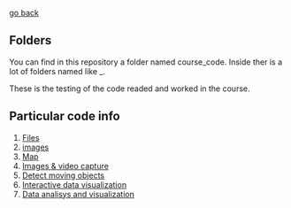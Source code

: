 [go back](../Readme.md)

## Folders

You can find in this repository a folder named course_code. Inside ther is a lot of folders named 
like <number>_<name>.

These is the testing of the code readed and worked in the course.

## Particular code info

1. [Files](./course/files.md)
2. [images](./course/images.md)
3. [Map](./course/webmap.md)
4. [Images & video capture](./course/computer_vision.md)
5. [Detect moving objects](./course/detect_move.md)
6. [Interactive data visualization](./course/data_visualization.md)
7. [Data analisys and visualization](./course/analysis_visualization.md)
